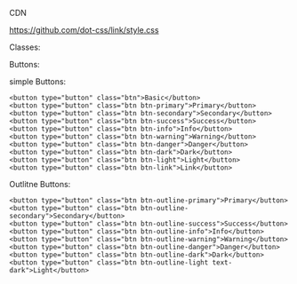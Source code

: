 CDN

https://github.com/dot-css/link/style.css

Classes:

  Buttons:
  
  simple Buttons:
    
    <button type="button" class="btn">Basic</button>
    <button type="button" class="btn btn-primary">Primary</button>
    <button type="button" class="btn btn-secondary">Secondary</button>
    <button type="button" class="btn btn-success">Success</button>
    <button type="button" class="btn btn-info">Info</button>
    <button type="button" class="btn btn-warning">Warning</button>
    <button type="button" class="btn btn-danger">Danger</button>
    <button type="button" class="btn btn-dark">Dark</button>
    <button type="button" class="btn btn-light">Light</button>
    <button type="button" class="btn btn-link">Link</button>
    
 Outlitne Buttons:
 
    <button type="button" class="btn btn-outline-primary">Primary</button>
    <button type="button" class="btn btn-outline-secondary">Secondary</button>
    <button type="button" class="btn btn-outline-success">Success</button>
    <button type="button" class="btn btn-outline-info">Info</button>
    <button type="button" class="btn btn-outline-warning">Warning</button>
    <button type="button" class="btn btn-outline-danger">Danger</button>
    <button type="button" class="btn btn-outline-dark">Dark</button>
    <button type="button" class="btn btn-outline-light text-dark">Light</button>
